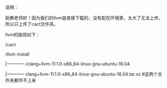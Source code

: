 说明：

助教老师好！因为我们的llvm是直接下载的，没有配在环境里，太大了无法上传，所以只上传了cact文件夹。

llvm的路径如下：

/cact

/llvm-install

|———— /clang+llvm-11.1.0-x86_64-linux-gnu-ubuntu-16.04

|———— clang+llvm-11.1.0-x86_64-linux-gnu-ubuntu-16.04.tar.xz #这两个文件夹都传不上来

